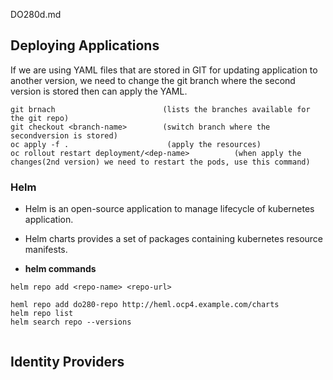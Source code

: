 DO280d.md

## Deploying Applications

If we are using YAML files that are stored in GIT for updating application to another version, we need to change the git branch where the second version is stored then can apply the YAML.

```
git brnach                        (lists the branches available for the git repo)
git checkout <branch-name>        (switch branch where the secondversion is stored)
oc apply -f .                      (apply the resources)
oc rollout restart deployment/<dep-name>          (when apply the changes(2nd version) we need to restart the pods, use this command)
```

### Helm

- Helm is an open-source application to manage lifecycle of kubernetes application.
- Helm charts provides a set of packages containing kubernetes resource manifests.


- **helm commands** 
```
helm repo add <repo-name> <repo-url>

heml repo add do280-repo http://heml.ocp4.example.com/charts
helm repo list
helm search repo --versions


```

## Identity Providers

